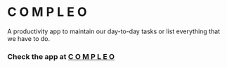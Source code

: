 # C O M P L E O

A productivity app to maintain our day-to-day tasks or list everything that we have to do.

### Check the app at [C O M P L E O](https://gray-forest-023576a1e.3.azurestaticapps.net/) 
